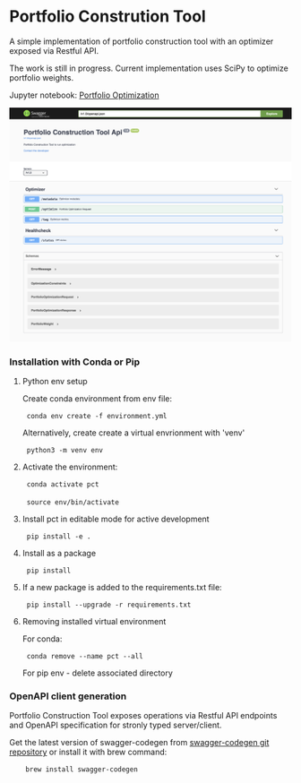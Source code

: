 # Portfolio Constrution Tool

A simple implementation of portfolio construction tool with an optimizer exposed via Restful API.

The work is still in progress. Current implementation uses SciPy to optimize portfolio weights.

Jupyter notebook: [Portfolio Optimization](https://nbviewer.jupyter.org/github/yev-dev/portfolio-construction-tool/blob/main/notebooks/portfolio_optimization.ipynb)

![Portfolio Construction API](https://github.com/yev-dev/portfolio-construction-tool/blob/main/doc/portfolio-construction-api-swagger.png?raw=true)

### Installation with Conda or Pip

1. Python env setup

   Create conda environment from env file:

        conda env create -f environment.yml

    Alternatively, create create a virtual envrionment with 'venv'

        python3 -m venv env
        

2. Activate the environment:

        conda activate pct

        source env/bin/activate


3. Install pct in editable mode for active development

        pip install -e .

4. Install as a package

        pip install

5. If a new package is added to the requirements.txt file:
   

        pip install --upgrade -r requirements.txt

6. Removing installed virtual environment

    For conda:

        conda remove --name pct --all

    For pip env - delete associated directory

### OpenAPI client generation 

Portfolio Construction Tool exposes operations via Restful API endpoints and OpenAPI specification for stronly typed server/client.

Get the latest version of swagger-codegen from [swagger-codegen git repository](https://github.com/swagger-api/swagger-codegen) or install it with brew command:

        brew install swagger-codegen

